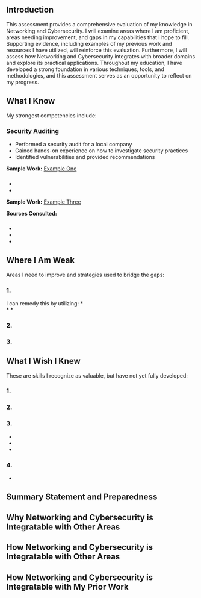 ## Introduction
This assessment provides a comprehensive evaluation of my knowledge in Networking and Cybersecurity. I will examine areas where I am proficient, areas needing improvement, and gaps in my capabilities that I hope to fill. Supporting evidence, including examples of my previous work and resources I have utilized, will reinforce this evaluation. Furthermore, I will assess how Networking and Cybersecurity integrates with broader domains and explore its practical applications. Throughout my education, I have developed a strong foundation in various techniques, tools, and methodologies, and this assessment serves as an opportunity to reflect on my progress. 


## What I Know
My strongest competencies include:

### Security Auditing
* Performed a security audit for a local company
* Gained hands-on experience on how to investigate security practices
* Identified vulnerabilities and provided recommendations 

<b>Sample Work:</b> [Example One](OSRAuditPlan.docx)

### 
* 
* 

<b>Sample Work:</b> [Example Three]()

<b>Sources Consulted:</b> 

### 
* 
* 
* 

## Where I Am Weak
Areas I need to improve and strategies used to bridge the gaps:

### 1. 
I can remedy this by utilizing: 
*  
* 
* 

### 2. 


### 3. 

## What I Wish I Knew 
These are skills I recognize as valuable, but have not yet fully developed:

### 1. 
 

### 2. 
 

### 3. 
* 
* 
* 

### 4. 
* 

## Summary Statement and Preparedness 
 

## Why Networking and Cybersecurity is Integratable with Other Areas


## How Networking and Cybersecurity is Integratable with Other Areas
 

## How Networking and Cybersecurity is Integratable with My Prior Work
 
